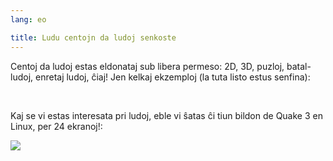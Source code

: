 ```yaml
---
lang: eo

title: Ludu centojn da ludoj senkoste
---
```


Centoj da ludoj estas eldonataj sub libera permeso: 2D, 3D, puzloj, batal-ludoj, enretaj ludoj, ĉiaj! Jen kelkaj ekzemploj (la tuta listo estus senfina):

<div id="items">



<br class="clearboth" />


Kaj se vi estas interesata pri ludoj, eble vi ŝatas ĉi tiun bildon de Quake 3 en Linux, per 24 ekranoj!:

<a href="Images/quake_24_screens.jpg"><img src="Images/quake_24_screens_thumbnail.jpg" /></a>




